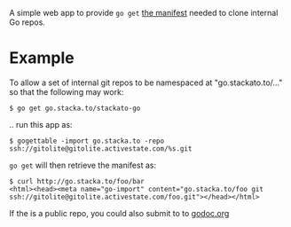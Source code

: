 A simple web app to provide `go get` [the manifest](http://golang.org/cmd/go/#Remote_import_path_syntax) needed to clone internal Go repos.

# Example

To allow a set of internal git repos to be namespaced at "go.stackato.to/..." so that the following may work:

    $ go get go.stacka.to/stackato-go

.. run this app as:

    $ gogettable -import go.stacka.to -repo ssh://gitolite@gitolite.activestate.com/%s.git

`go get` will then retrieve the manifest as:

    $ curl http://go.stacka.to/foo/bar
    <html><head><meta name="go-import" content="go.stacka.to/foo git ssh://gitolite@gitolite.activestate.com/foo.git"></head></html>

If the is a public repo, you could also submit to to [godoc.org](http://godoc.org/)
